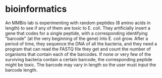 # bioinformatics

An MMBio lab is experimenting with random peptides (8 amino acids in length) to see if any of them are toxic to E. coli. 
They artificially insert a gene that codes for a single peptide, with a corresponding identifying "barcode" (at the very 
beginning of the gene) into E. coli grow. After a period of time, they sequence the DNA of all the bacteria, and they need
a program that can read the FASTQ file they get and count the number of organisms that contain each of the barcodes. If 
none or very few of the surviving bacteria contain a certain barcode, the corresponding peptide might be toxic. The barcode 
may vary in length so the user must input the barcode length.
